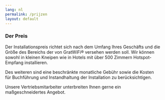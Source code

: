 ```yaml
---
lang: nl
permalink: /prijzen
layout: default
---
```


### Der Preis

Der Installationspreis richtet sich nach dem Umfang Ihres Geschäfts und die Größe des Bereichs der von GratWiFi® versehen werden soll. Wir können sowohl in kleinen Kneipen wie in Hotels mit über 500 Zimmern Hotspot-Empfang installieren.

Des weiteren sind eine beschränkte monatliche Gebühr sowie die Kosten für Buchführung und Instandhaltung der Installation zu berücksichtigen.

Unsere Vertriebsmitarbeiter unterbreiten Ihnen gerne ein maßgeschneidertes Angebot.
